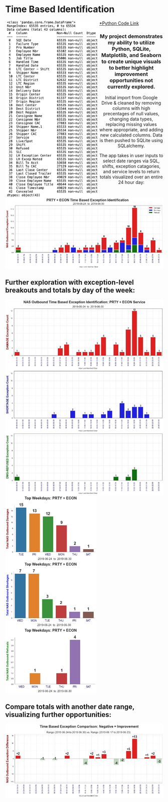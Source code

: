 # Time Based Identification

[*Python Code Link](https://github.com/mydogmandy/Time_Based_Identification/blob/main/shell.py)
<img align="left" src="Initial_DataFrame.png" width="300"/>

<h3 align="center">My project demonstrates my ability to utilize Python, SQLite, Matplotlib, and Seaborn to create unique visuals to better highlight improvement opportunities not currently explored.</h3>

<p align="center">Initial import from Google Drive & cleaned by removing columns with high precentages of null values, changing data types, replacing missing values where appropriate, and adding new calculated columns. Data is then pushed to SQLite using SQLalchemy.</p>

<p align="center">The app takes in user inputs to select date ranges via SQL, shifts, exception catagories, and service levels to return totals visualized over an entire 24 hour day:</p>

<img align="center" src="plots/1_stacked_LTC_hour.jpg" width="600"/>

<h2 align="left"> Further exploration with exception-level breakouts and totals by day of the week: </h2>

<img align="left" src="plots/2_LTC_by_hour.jpg" width="550"/>

<img align="center" src="plots/3_LTC_damage_day.jpg" width="290"/>
<img align="center" src="plots/4_LTC_short_day.jpg" width="290"/>
<img align="center" src="plots/5_LTC_refused_day.jpg" width="290"/>

<h2 align="left"> Compare totals with another date range, visualizing further opportunities: </h2>

<img align="left" src="plots/6_LTC_comparison.jpg" width="875"/>
